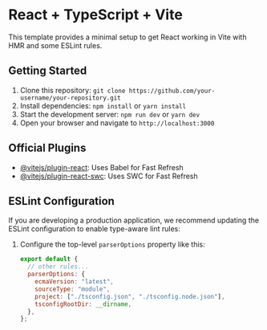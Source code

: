 # React + TypeScript + Vite

This template provides a minimal setup to get React working in Vite with HMR and some ESLint rules.

## Getting Started

1. Clone this repository: `git clone https://github.com/your-username/your-repository.git`
2. Install dependencies: `npm install` or `yarn install`
3. Start the development server: `npm run dev` or `yarn dev`
4. Open your browser and navigate to `http://localhost:3000`

## Official Plugins

- [@vitejs/plugin-react](https://github.com/vitejs/vite-plugin-react/blob/main/packages/plugin-react/README.md): Uses Babel for Fast Refresh
- [@vitejs/plugin-react-swc](https://github.com/vitejs/vite-plugin-react-swc): Uses SWC for Fast Refresh

## ESLint Configuration

If you are developing a production application, we recommend updating the ESLint configuration to enable type-aware lint rules:

1. Configure the top-level `parserOptions` property like this:

   ```js
   export default {
     // other rules...
     parserOptions: {
       ecmaVersion: "latest",
       sourceType: "module",
       project: ["./tsconfig.json", "./tsconfig.node.json"],
       tsconfigRootDir: __dirname,
     },
   };
   ```
